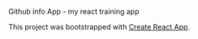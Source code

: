 Github info App - my react training app

This project was bootstrapped with [Create React App](https://github.com/facebookincubator/create-react-app).
